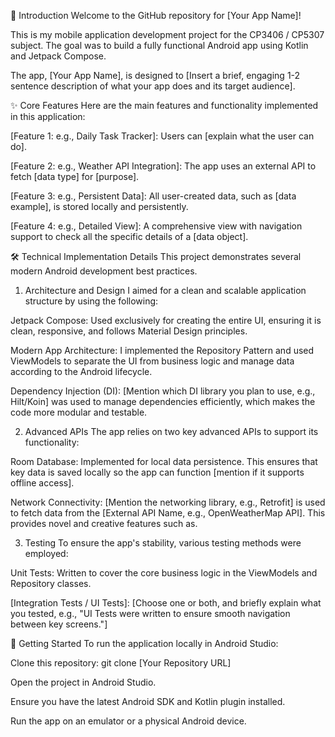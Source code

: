 👋 Introduction
Welcome to the GitHub repository for [Your App Name]!

This is my mobile application development project for the CP3406 / CP5307 subject. The goal was to build a fully functional Android app using Kotlin and Jetpack Compose.



The app, [Your App Name], is designed to [Insert a brief, engaging 1-2 sentence description of what your app does and its target audience].

✨ Core Features
Here are the main features and functionality implemented in this application:

[Feature 1: e.g., Daily Task Tracker]: Users can [explain what the user can do].


[Feature 2: e.g., Weather API Integration]: The app uses an external API to fetch [data type] for [purpose].


[Feature 3: e.g., Persistent Data]: All user-created data, such as [data example], is stored locally and persistently.


[Feature 4: e.g., Detailed View]: A comprehensive view with navigation support to check all the specific details of a [data object].

🛠️ Technical Implementation Details
This project demonstrates several modern Android development best practices.


1. Architecture and Design
   I aimed for a clean and scalable application structure by using the following:


Jetpack Compose: Used exclusively for creating the entire UI, ensuring it is clean, responsive, and follows Material Design principles.


Modern App Architecture: I implemented the Repository Pattern and used ViewModels to separate the UI from business logic and manage data according to the Android lifecycle.


Dependency Injection (DI): [Mention which DI library you plan to use, e.g., Hilt/Koin] was used to manage dependencies efficiently, which makes the code more modular and testable.

2. Advanced APIs
   The app relies on two key advanced APIs to support its functionality:

Room Database: Implemented for local data persistence. This ensures that key data is saved locally so the app can function [mention if it supports offline access].

Network Connectivity: [Mention the networking library, e.g., Retrofit] is used to fetch data from the [External API Name, e.g., OpenWeatherMap API]. This provides novel and creative features such as.

3. Testing
   To ensure the app's stability, various testing methods were employed:

Unit Tests: Written to cover the core business logic in the ViewModels and Repository classes.

[Integration Tests / UI Tests]: [Choose one or both, and briefly explain what you tested, e.g., "UI Tests were written to ensure smooth navigation between key screens."]

🚀 Getting Started
To run the application locally in Android Studio:

Clone this repository: git clone [Your Repository URL]

Open the project in Android Studio.

Ensure you have the latest Android SDK and Kotlin plugin installed.

Run the app on an emulator or a physical Android device.
